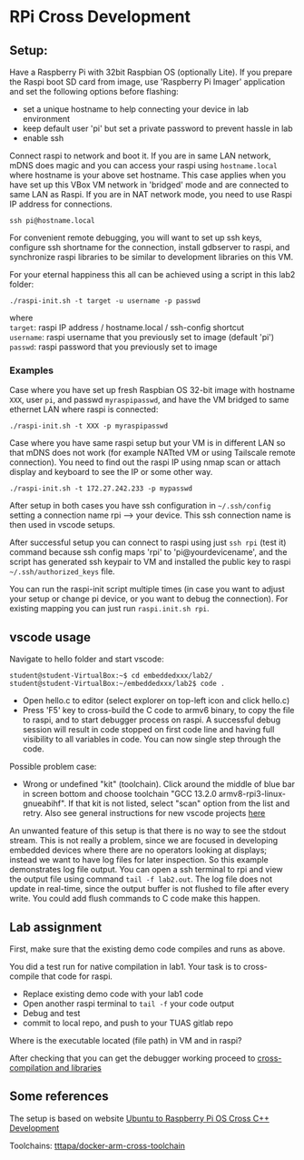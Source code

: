 # RPi Cross Development


## Setup:
Have a Raspberry Pi with 32bit Raspbian OS (optionally Lite). If you prepare the Raspi boot SD card from image, use 'Raspberry Pi Imager' application and set the following options before flashing:
- set a unique hostname to help connecting your device in lab environment
- keep default user 'pi' but set a private password to prevent hassle in lab
- enable ssh  

Connect raspi to network and boot it. If you are in same LAN network, mDNS does magic and you can access your raspi using ```hostname.local``` where hostname is your above set hostname. This case applies when you have set up this VBox VM network in 'bridged' mode and are connected to same LAN as Raspi. If you are in NAT network mode, you need to use Raspi IP address for connections.

```
ssh pi@hostname.local
```

For convenient remote debugging, you will want to set up ssh keys, configure ssh shortname for the connection, install gdbserver to raspi, and synchronize raspi libraries to be similar to development libraries on this VM.

For your eternal happiness this all can be achieved using a script in this lab2 folder:
```
./raspi-init.sh -t target -u username -p passwd
```
where  
```target```: raspi IP address / hostname.local / ssh-config shortcut  
```username```: raspi username that you previously set to image (default 'pi')  
```passwd```: raspi password that you previously set to image

### Examples
Case where you have set up fresh Raspbian OS 32-bit image with hostname ```XXX```, user ```pi```, and passwd ```myraspipasswd```, and have the VM bridged to same ethernet LAN where raspi is connected:
```
./raspi-init.sh -t XXX -p myraspipasswd
```
Case where you have same raspi setup but your VM is in different LAN so that mDNS does not work (for example NATted VM or using Tailscale remote connection). You need to find out the raspi IP using nmap scan or attach display and keyboard to see the IP or some other way. 
```
./raspi-init.sh -t 172.27.242.233 -p mypasswd
```

After setup in both cases you have ssh configuration in ```~/.ssh/config``` setting a connection name rpi --> your device. This ssh connection name is then used in vscode setups. 

After successful setup you can connect to raspi using just ```ssh rpi``` (test it) command because ssh config maps 'rpi' to 'pi@yourdevicename', and the script has generated ssh keypair to VM and installed the public key to raspi ```~/.ssh/authorized_keys``` file.

You can run the raspi-init script multiple times (in case you want to adjust your setup or change pi device, or you want to debug the connection). For existing mapping you can just run ```raspi.init.sh rpi```.

## vscode usage
Navigate to hello folder and start vscode:
```
student@student-VirtualBox:~$ cd embeddedxxx/lab2/
student@student-VirtualBox:~/embeddedxxx/lab2$ code .
```
- Open hello.c to editor (select explorer on top-left icon and click hello.c)
- Press 'F5' key to cross-build the C code to armv6 binary, to copy the file to raspi, and to start debugger process on raspi. 
A successful debug session will result in code stopped on first code line and having full visibility to all variables in code. You can now single step through the code.  

Possible problem case:  
- Wrong or undefined "kit" (toolchain). Click around the middle of blue bar in screen bottom and choose toolchain "GCC 13.2.0 armv8-rpi3-linux-gnueabihf". If that kit is not listed, select "scan" option from the list and retry. Also see general instructions for new vscode projects [here](howto-create-vscode-projects.md)

An unwanted feature of this setup is that there is no way to see the stdout stream. This is not really a problem, since we are focused in developing embedded devices where there are no operators looking at displays; instead we want to have log files for later inspection. So this example demonstrates log file output. You can open a ssh terminal to rpi and view the output file using command `tail -f lab2.out`. The log file does not update in real-time, since the output buffer is not flushed to file after every write. You could add flush commands to C code make this happen.   

## Lab assignment

First, make sure that the existing demo code compiles and runs as above.

You did a test run for native compilation in lab1. Your task is to cross-compile that code for raspi.
- Replace existing demo code with your lab1 code
- Open another raspi terminal to `tail -f` your code output
- Debug and test
- commit to local repo, and push to your TUAS gitlab repo

Where is the executable located (file path) in VM and in raspi?  

After checking that you can get the debugger working proceed to [cross-compilation and libraries](Compilation_process_and_libraries.md)

## Some references

The setup is based on website
[Ubuntu to Raspberry Pi OS Cross C++ Development](https://tttapa.github.io/Pages/Raspberry-Pi/C++-Development-RPiOS/index.html)

Toolchains: [tttapa/docker-arm-cross-toolchain](https://github.com/tttapa/docker-arm-cross-toolchain)
